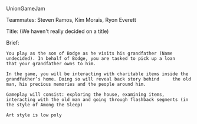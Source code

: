 UnionGameJam

Teammates: Steven Ramos, Kim Morais, Ryon Everett

Title: (We haven't really decided on a title)


Brief:

	You play as the son of Bodge as he visits his grandfather (Name undecided). In behalf of Bodge, you are tasked to pick up a loan 	 that your grandfather owns to him.
	
	In the game, you will be interacting with charitable items inside the grandfather’s home. Doing so will reveal back story behind 	 the old man, his precious memories and the people around him.
	
	Gameplay will consist: exploring the house, examining items, interacting with the old man and going through flashback segments (in         the style of Among the Sleep)
	
	Art style is low poly
